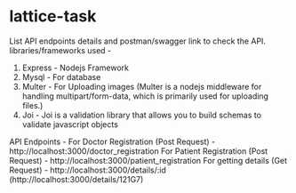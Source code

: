 # lattice-task

List API endpoints details and postman/swagger link to check the API.
libraries/frameworks used - 
1) Express - Nodejs Framework
2) Mysql - For database
3) Multer -  For Uploading images (Multer is a nodejs middleware for handling multipart/form-data, which is primarily used for uploading files.)
4) Joi - Joi is a validation library that allows you to build schemas to validate javascript objects 


API Endpoints - 
For Doctor Registration (Post Request) -  http://localhost:3000/doctor_registration
For Patient Registration (Post Request) - http://localhost:3000/patient_registration 
For getting details (Get Request) - http://localhost:3000/details/:id  (http://localhost:3000/details/121G7)
